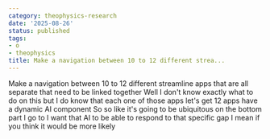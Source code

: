 ```yaml
---
category: theophysics-research
date: '2025-08-26'
status: published
tags:
- o
- theophysics
title: Make a navigation between 10 to 12 different strea...
---
```

   
Make a navigation between 10 to 12 different streamline apps that are all separate that need to be linked together Well I don't know exactly what to do on this but I do know that each one of those apps let's get 12 apps have a dynamic AI component So so like it's going to be ubiquitous on the bottom part I go to I want that AI to be able to respond to that specific gap I mean if you think it would be more likely